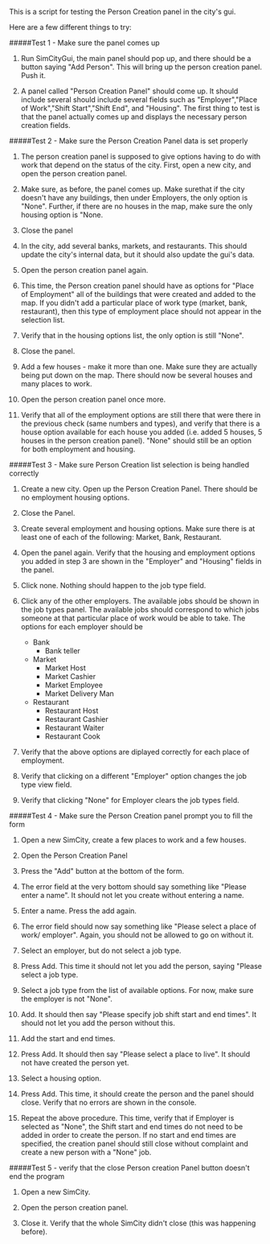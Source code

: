 

This is a script for testing the Person Creation panel in the city's gui.

Here are a few different things to try:

#####Test 1 - Make sure the panel comes up

1. Run SimCityGui, the main panel should pop up, and there should be a button saying 
"Add Person". This will bring up the person creation panel. Push it.

2. A panel called "Person Creation Panel" should come up. It should include several
should include several fields such as "Employer","Place of Work","Shift Start","Shift End",
and "Housing". The first thing to test is that the panel actually comes up and displays
the necessary person creation fields.

#####Test 2 - Make sure the Person Creation Panel data is set properly

1. The person creation panel is supposed to give options having to do with work
that depend on the status of the city. First, open a new city, and open the person
creation panel.

2. Make sure, as before, the panel comes up. Make surethat if the city doesn't 
have any buildings, then under Employers, the only option is "None". Further, if
there are no houses in the map, make sure the only housing option is "None.

3. Close the panel

4. In the city, add several banks, markets, and restaurants. This should update
the city's internal data, but it should also update the gui's data. 

5. Open the person creation panel again.

6. This time, the Person creation panel should have as options for "Place of 
Employment" all of the buildings that were created and added to the map. If you
didn't add a particular place of work type (market, bank, restaurant), then this 
type of employment place should not appear in the selection list.

7. Verify that in the housing options list, the only option is still "None".

8. Close the panel.

9. Add a few houses - make it more than one. Make sure they are actually being
put down on the map. There should now be several houses and many places to work.

10. Open the person creation panel once more.

11. Verify that all of the employment options are still there that were there in 
the previous check (same numbers and types), and verify that there is a house 
option available for each house you added (i.e. added 5 houses, 5 houses in the
person creation panel). "None" should still be an option for both employment
and housing.

#####Test 3 - Make sure Person Creation list selection is being handled correctly

1. Create a new city. Open up the Person Creation Panel. There should be no
employment housing options.

2. Close the Panel.

3. Create several employment and housing options. Make sure there is at least one
of each of the following: Market, Bank, Restaurant. 

4. Open the panel again. Verify that the housing and employment options you added
in step 3 are shown in the "Employer" and "Housing" fields in the panel.

5. Click none. Nothing should happen to the job type field.

6. Click any of the other employers. The available jobs should be shown in the
job types panel. The available jobs should correspond to which jobs someone at 
that particular place of work would be able to take. The options for each employer 
should be
	+ Bank
		- Bank teller
	+ Market
		- Market Host
		- Market Cashier
		- Market Employee
		- Market Delivery Man
	+ Restaurant
		- Restaurant Host
		- Restaurant Cashier
		- Restaurant Waiter
		- Restaurant Cook
		
7. Verify that the above options are diplayed correctly for each place of 
employment.

8. Verify that clicking on a different "Employer" option changes the job type
view field.

9. Verify that clicking "None" for Employer clears the job types field.

#####Test 4 - Make sure the Person Creation panel prompt you to fill the form

1. Open a new SimCity, create a few places to work and a few houses.

2. Open the Person Creation Panel

3. Press the "Add" button at the bottom of the form.

4. The error field at the very bottom should say something like "Please enter
a name". It should not let you create without entering a name.

5. Enter a name. Press the add again.

6. The error field should now say something like "Please select a place of work/
employer". Again, you should not be allowed to go on without it.

7. Select an employer, but do not select a job type.

8. Press Add. This time it should not let you add the person, saying "Please select
a job type. 

9. Select a job type from the list of available options. For now, make sure the
employer is not "None". 

10. Add. It should then say "Please specify job shift start and end times". It should 
not let you add the person without this.

11. Add the start and end times. 

12. Press Add. It should then say "Please select a place to live". It should not have
created the person yet. 

13. Select a housing option.

14. Press Add. This time, it should create the person and the panel should close. 
Verify that no errors are shown in the console. 

15. Repeat the above procedure. This time, verify that if Employer is selected as
"None", the Shift start and end times do not need to be added in order to create
the person. If no start and end times are specified, the creation panel should
still close without complaint and create a new person with a "None" job.
	
#####Test 5 - verify that the close Person creation Panel button doesn't end the program

1. Open a new SimCity.

2. Open the person creation panel. 

3. Close it. Verify that the whole SimCity didn't close (this was happening before).
	
	
	
	
	
	
	